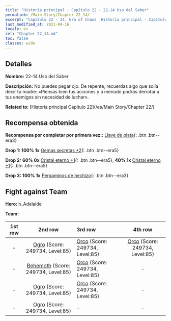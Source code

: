 ```yaml
---
title: "Historia principal - Capítulo 22 - 22-14 Uso del Saber"
permalink: /Main Story/Chapter 22_14/
excerpt: "Capítulo 22 - 14. Era of Chaos  Historia principal - Capítulo 22_14. 22-14 Uso del Saber"
last_modified_at: 2021-04-16
locale: es
ref: "Chapter 22_14.md"
toc: false
classes: wide
---
```


## Detalles

 **Nombre:** 22-14 Uso del Saber

 **Descripción:** No puedes pegar ojo. De repente, recuerdas algo que solía decir tu madre: «Piensas bien tus acciones y a menudo podrás derrotar a tus enemigos sin necesidad de luchar».

 **Related to:** [Historia principal Capítulo 22](/es/Main Story/Chapter 22/)

## Recompensa obtenida

 **Recompensa por completar por primera vez::** [Llave de plata](/es/Items/con_693/){: .btn .btn--era3}

 **Drop 1:** **100% 1x** [Gemas secretas +2](/es/Items/mat_79/){: .btn .btn--era5}

 **Drop 2:** **60% 0x** [Cristal eterno +1](/es/Items/mat_73/){: .btn .btn--era5}, **40% 1x** [Cristal eterno +1](/es/Items/mat_73/){: .btn .btn--era5}

 **Drop 3:** **100% 1x** [Pergaminos de hechizo](/es/Items/con_694/){: .btn .btn--era3}


## Fight against Team
 **Hero:** h_Adelaide

 **Team:**


  | 1st row | 2nd row | 3rd row | 4th row |
  |:----:|:----:|:----|:----:|
  | - | [Ogro](/es/units/Ogre/) (Score: 249734, Level:85)  | [Orco](/es/units/Orc/) (Score: 249734, Level:85)  | [Orco](/es/units/Orc/) (Score: 249734, Level:85)  |
  | - | [Behemoth](/es/units/Behemoth/) (Score: 249734, Level:85)  | [Orco](/es/units/Orc/) (Score: 249734, Level:85)  | - |
  | - | [Ogro](/es/units/Ogre/) (Score: 249734, Level:85)  | [Orco](/es/units/Orc/) (Score: 249734, Level:85)  | - |
  | - | [Ogro](/es/units/Ogre/) (Score: 249734, Level:85)  | - | - |


